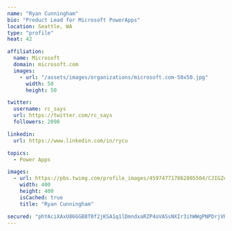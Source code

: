 ```yaml
---
name: "Ryan Cunningham"
bio: "Product Lead for Microsoft PowerApps"
location: Seattle, WA
type: "profile"
heat: 42

affiliation:
  name: Microsoft
  domain: microsoft.com
  images:
    - url: "/assets/images/organizations/microsoft.com-50x50.jpg"
      width: 50
      height: 50

twitter:
  username: rc_says
  url: https://twitter.com/rc_says
  followers: 2098

linkedin:
  url: https://www.linkedin.com/in/rycu

topics:
  - Power Apps

images:
  - url: https://pbs.twimg.com/profile_images/459747717862805504/CJIGZejd_400x400.png
    width: 400
    height: 400
    isCached: true
    title: "Ryan Cunningham"

secured: "phYAciXAxU86GGB8T0f2jKSA1q1lDmndxaRZP4oVASsNXIr3ihWWgPNPDrjVRF22W7qqLvlMu1OGS5zBECjuDoabTiwjOjIJ+vcFpBPUk6A6wjMX0DVwGili+sjxB07+UuG7tX82DqGZEDTuB6Qy+OlEhbojp3zmJumJY0cDTwutfbw3Bgl93GoeuYcCGncJJBzOBQfWoensYMZSDvf9NylDjWtufIHEPoTwzdOmqErnynROH2ZtE6yVuPogW1NR9oBFRbRI7JKSf6dB0xVhAk083UyqQxeA/ksaCYSusoRfRD8qI7Aqo+eJm0cT1+Ll0aEVFKO46qxwxvbaVkAgWtUcDuiof75zNzJUGAc0iJPnb1N4PnHBAVdAwlv8RNCTZc+iNsJbDX39EpfiGvBKWgmOJ2OSMRTWJ8eOhQKTHM8=;wU72f4A6gpFjRnimC8IolQ=="
---
```


